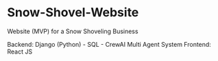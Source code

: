 # Snow-Shovel-Website

Website (MVP) for a Snow Shoveling Business

Backend: Django (Python) - SQL - CrewAI Multi Agent System
Frontend: React JS


